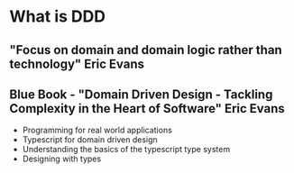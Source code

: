 # What is DDD

## "Focus on domain and domain logic rather than technology" Eric Evans

## Blue Book - "Domain Driven Design - Tackling Complexity in the Heart of Software" Eric Evans

* Programming for real world applications
* Typescript for domain driven design
* Understanding the basics of the typescript type system
* Designing with types  
